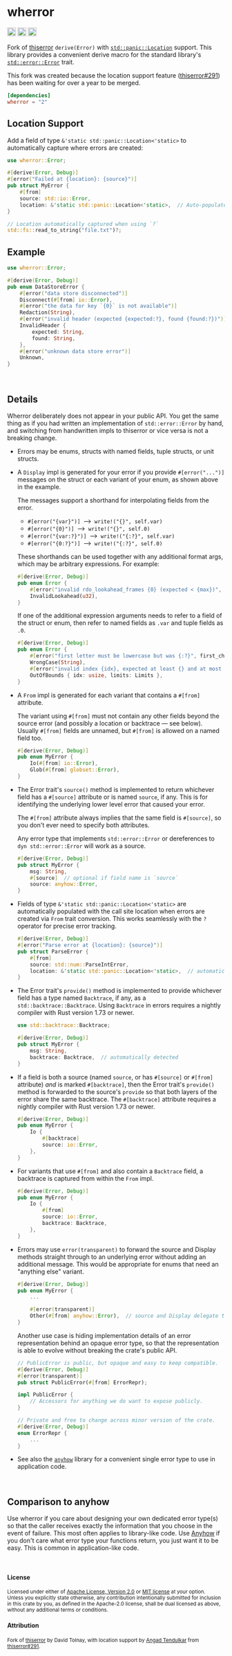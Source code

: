 wherror
========

[<img alt="github" src="https://img.shields.io/badge/github-dra11y/wherror-8da0cb?style=for-the-badge&labelColor=555555&logo=github" height="20">](https://github.com/dra11y/wherror)
[<img alt="crates.io" src="https://img.shields.io/crates/v/wherror.svg?style=for-the-badge&color=fc8d62&logo=rust" height="20">](https://crates.io/crates/wherror)
[<img alt="docs.rs" src="https://img.shields.io/badge/docs.rs-wherror-66c2a5?style=for-the-badge&labelColor=555555&logo=docs.rs" height="20">](https://docs.rs/wherror)

Fork of [thiserror] `derive(Error)` with [`std::panic::Location`]
support. This library provides a convenient derive macro for the standard library's
[`std::error::Error`] trait.

This fork was created because the location support feature ([thiserror#291]) has been 
waiting for over a year to be merged.

[`std::error::Error`]: https://doc.rust-lang.org/std/error/trait.Error.html
[`std::panic::Location`]: https://doc.rust-lang.org/std/panic/struct.Location.html
[thiserror]: https://github.com/dtolnay/thiserror
[thiserror#291]: https://github.com/dtolnay/thiserror/pull/291

```toml
[dependencies]
wherror = "2"
```

## Location Support

Add a field of type `&'static std::panic::Location<'static>` to automatically capture where errors are created:

```rust
use wherror::Error;

#[derive(Error, Debug)]
#[error("Failed at {location}: {source}")]
pub struct MyError {
    #[from]
    source: std::io::Error,
    location: &'static std::panic::Location<'static>,  // Auto-populated
}

// Location automatically captured when using `?`
std::fs::read_to_string("file.txt")?;
```

## Example

```rust
use wherror::Error;

#[derive(Error, Debug)]
pub enum DataStoreError {
    #[error("data store disconnected")]
    Disconnect(#[from] io::Error),
    #[error("the data for key `{0}` is not available")]
    Redaction(String),
    #[error("invalid header (expected {expected:?}, found {found:?})")]
    InvalidHeader {
        expected: String,
        found: String,
    },
    #[error("unknown data store error")]
    Unknown,
}
```

<br>

## Details

Wherror deliberately does not appear in your public API. You get the same
thing as if you had written an implementation of `std::error::Error` by hand,
and switching from handwritten impls to thiserror or vice versa is not a
breaking change.

- Errors may be enums, structs with named fields, tuple structs, or unit
  structs.

- A `Display` impl is generated for your error if you provide `#[error("...")]`
  messages on the struct or each variant of your enum, as shown above in the
  example.

  The messages support a shorthand for interpolating fields from the error.

    - `#[error("{var}")]`&ensp;⟶&ensp;`write!("{}", self.var)`
    - `#[error("{0}")]`&ensp;⟶&ensp;`write!("{}", self.0)`
    - `#[error("{var:?}")]`&ensp;⟶&ensp;`write!("{:?}", self.var)`
    - `#[error("{0:?}")]`&ensp;⟶&ensp;`write!("{:?}", self.0)`

  These shorthands can be used together with any additional format args, which
  may be arbitrary expressions. For example:

  ```rust
  #[derive(Error, Debug)]
  pub enum Error {
      #[error("invalid rdo_lookahead_frames {0} (expected < {max})", max = i32::MAX)]
      InvalidLookahead(u32),
  }
  ```

  If one of the additional expression arguments needs to refer to a field of the
  struct or enum, then refer to named fields as `.var` and tuple fields as `.0`.

  ```rust
  #[derive(Error, Debug)]
  pub enum Error {
      #[error("first letter must be lowercase but was {:?}", first_char(.0))]
      WrongCase(String),
      #[error("invalid index {idx}, expected at least {} and at most {}", .limits.lo, .limits.hi)]
      OutOfBounds { idx: usize, limits: Limits },
  }
  ```

- A `From` impl is generated for each variant that contains a `#[from]`
  attribute.

  The variant using `#[from]` must not contain any other fields beyond the
  source error (and possibly a location or backtrace &mdash; see below). Usually `#[from]`
  fields are unnamed, but `#[from]` is allowed on a named field too.

  ```rust
  #[derive(Error, Debug)]
  pub enum MyError {
      Io(#[from] io::Error),
      Glob(#[from] globset::Error),
  }
  ```

- The Error trait's `source()` method is implemented to return whichever field
  has a `#[source]` attribute or is named `source`, if any. This is for
  identifying the underlying lower level error that caused your error.

  The `#[from]` attribute always implies that the same field is `#[source]`, so
  you don't ever need to specify both attributes.

  Any error type that implements `std::error::Error` or dereferences to `dyn
  std::error::Error` will work as a source.

  ```rust
  #[derive(Error, Debug)]
  pub struct MyError {
      msg: String,
      #[source]  // optional if field name is `source`
      source: anyhow::Error,
  }
  ```

- Fields of type `&'static std::panic::Location<'static>` are automatically
  populated with the call site location when errors are created via `From` trait
  conversion. This works seamlessly with the `?` operator for precise error tracking.

  ```rust
  #[derive(Error, Debug)]
  #[error("Parse error at {location}: {source}")]
  pub struct ParseError {
      #[from]
      source: std::num::ParseIntError,
      location: &'static std::panic::Location<'static>,  // automatically detected
  }
  ```

- The Error trait's `provide()` method is implemented to provide whichever field
  has a type named `Backtrace`, if any, as a `std::backtrace::Backtrace`. Using
  `Backtrace` in errors requires a nightly compiler with Rust version 1.73 or
  newer.

  ```rust
  use std::backtrace::Backtrace;

  #[derive(Error, Debug)]
  pub struct MyError {
      msg: String,
      backtrace: Backtrace,  // automatically detected
  }
  ```

- If a field is both a source (named `source`, or has `#[source]` or `#[from]`
  attribute) *and* is marked `#[backtrace]`, then the Error trait's `provide()`
  method is forwarded to the source's `provide` so that both layers of the error
  share the same backtrace. The `#[backtrace]` attribute requires a nightly
  compiler with Rust version 1.73 or newer.


  ```rust
  #[derive(Error, Debug)]
  pub enum MyError {
      Io {
          #[backtrace]
          source: io::Error,
      },
  }
  ```

- For variants that use `#[from]` and also contain a `Backtrace` field, a
  backtrace is captured from within the `From` impl.

  ```rust
  #[derive(Error, Debug)]
  pub enum MyError {
      Io {
          #[from]
          source: io::Error,
          backtrace: Backtrace,
      },
  }
  ```

- Errors may use `error(transparent)` to forward the source and Display methods
  straight through to an underlying error without adding an additional message.
  This would be appropriate for enums that need an "anything else" variant.

  ```rust
  #[derive(Error, Debug)]
  pub enum MyError {
      ...

      #[error(transparent)]
      Other(#[from] anyhow::Error),  // source and Display delegate to anyhow::Error
  }
  ```

  Another use case is hiding implementation details of an error representation
  behind an opaque error type, so that the representation is able to evolve
  without breaking the crate's public API.

  ```rust
  // PublicError is public, but opaque and easy to keep compatible.
  #[derive(Error, Debug)]
  #[error(transparent)]
  pub struct PublicError(#[from] ErrorRepr);

  impl PublicError {
      // Accessors for anything we do want to expose publicly.
  }

  // Private and free to change across minor version of the crate.
  #[derive(Error, Debug)]
  enum ErrorRepr {
      ...
  }
  ```

- See also the [`anyhow`] library for a convenient single error type to use in
  application code.

  [`anyhow`]: https://github.com/dtolnay/anyhow

<br>

## Comparison to anyhow

Use wherror if you care about designing your own dedicated error type(s) so
that the caller receives exactly the information that you choose in the event of
failure. This most often applies to library-like code. Use [Anyhow] if you don't
care what error type your functions return, you just want it to be easy. This is
common in application-like code.

[Anyhow]: https://github.com/dtolnay/anyhow

<br>

#### License

<sup>
Licensed under either of <a href="LICENSE-APACHE">Apache License, Version
2.0</a> or <a href="LICENSE-MIT">MIT license</a> at your option.
</sup>

<br>

<sub>
Unless you explicitly state otherwise, any contribution intentionally submitted
for inclusion in this crate by you, as defined in the Apache-2.0 license, shall
be dual licensed as above, without any additional terms or conditions.
</sub>

<br>

#### Attribution

<sup>
Fork of <a href="https://github.com/dtolnay/thiserror">thiserror</a> by David Tolnay,
with location support by <a href="https://github.com/onlycs">Angad Tendulkar</a>
from <a href="https://github.com/dtolnay/thiserror/pull/291">thiserror#291</a>.
</sup>
